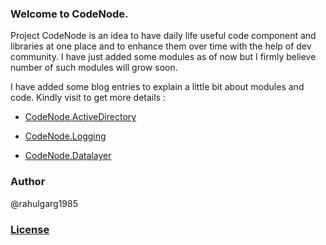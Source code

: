 ### Welcome to CodeNode.
Project CodeNode is an idea to have daily life useful code component and libraries at one place and to enhance them over time with the help of dev community. 
I have just added some modules as of now but I firmly believe number of such modules will grow soon.

I have added some blog entries to explain a little bit about modules and code.
Kindly visit to get more details :

* [CodeNode.ActiveDirectory](www.codingeek.com/dotnet/active-directory-search-module)

* [CodeNode.Logging](http://www.codingeek.com/dotnet/logger)

* [CodeNode.Datalayer](http://www.codingeek.com/dotnet/codenode-datalayer-a-complete-ado-net-wrapper)


### Author
@rahulgarg1985

### [License](http://opensource.org/licenses/mit-license.php)
